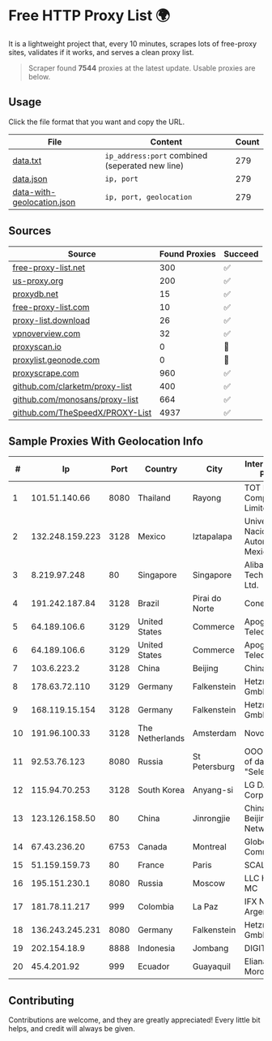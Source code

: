 
# Free HTTP Proxy List 🌍

It is a lightweight project that, every 10 minutes, scrapes lots of free-proxy sites, validates if it works, and serves a clean proxy list.


> Scraper found **7544** proxies at the latest update. Usable proxies are below.

## Usage

Click the file format that you want and copy the URL.


|File|Content|Count|
|----|-------|-----|
|[data.txt](https://raw.githubusercontent.com/themiralay/Proxy-List-World/master/data.txt)|`ip_address:port` combined (seperated new line)|279|
|[data.json](https://raw.githubusercontent.com/themiralay/Proxy-List-World/master/data.json)|`ip, port`|279|
|[data-with-geolocation.json](https://raw.githubusercontent.com/themiralay/Proxy-List-World/master/data-with-geolocation.json)|`ip, port, geolocation`|279|

## Sources

|Source|Found Proxies|Succeed|
|------|-------------|-------|
|[free-proxy-list.net](https://free-proxy-list.net)|300|✅|
|[us-proxy.org](https://www.us-proxy.org)|200|✅|
|[proxydb.net](http://proxydb.net)|15|✅|
|[free-proxy-list.com](https://free-proxy-list.com/?page=&port=&type%5B%5D=http&type%5B%5D=https&up_time=0&search=Search)|10|✅|
|[proxy-list.download](https://www.proxy-list.download/HTTP)|26|✅|
|[vpnoverview.com](https://vpnoverview.com/privacy/anonymous-browsing/free-proxy-servers)|32|✅|
|[proxyscan.io](https://www.proxyscan.io)|0|🚫|
|[proxylist.geonode.com](https://proxylist.geonode.com/api/proxy-list?limit=300&page=1&sort_by=lastChecked&sort_type=desc&protocols=http,https)|0|🚫|
|[proxyscrape.com](https://api.proxyscrape.com/v2/?request=displayproxies&protocol=http&timeout=10000&country=all&ssl=all&anonymity=all)|960|✅|
|[github.com/clarketm/proxy-list](https://raw.githubusercontent.com/clarketm/proxy-list/master/proxy-list-raw.txt)|400|✅|
|[github.com/monosans/proxy-list](https://raw.githubusercontent.com/monosans/proxy-list/main/proxies/http.txt)|664|✅|
|[github.com/TheSpeedX/PROXY-List](https://raw.githubusercontent.com/TheSpeedX/PROXY-List/master/http.txt)|4937|✅|


## Sample Proxies With Geolocation Info

|#|Ip|Port|Country|City|Internet Service Provider|
|-|--|----|-------|----|-------------------------|
|1|101.51.140.66|8080|Thailand|Rayong|TOT Public Company Limited|
|2|132.248.159.223|3128|Mexico|Iztapalapa|Universidad Nacional Autonoma de Mexico|
|3|8.219.97.248|80|Singapore|Singapore|Alibaba (US) Technology Co., Ltd.|
|4|191.242.187.84|3128|Brazil|Pirai do Norte|Conect Telecom|
|5|64.189.106.6|3129|United States|Commerce|Apogee Telecom Inc.|
|6|64.189.106.6|3129|United States|Commerce|Apogee Telecom Inc.|
|7|103.6.223.2|3128|China|Beijing|China Unicom|
|8|178.63.72.110|3129|Germany|Falkenstein|Hetzner Online GmbH|
|9|168.119.15.154|3128|Germany|Falkenstein|Hetzner Online GmbH|
|10|191.96.100.33|3128|The Netherlands|Amsterdam|NovoServe B.V.|
|11|92.53.76.123|8080|Russia|St Petersburg|OOO "Network of data-centers "Selectel"|
|12|115.94.70.253|3128|South Korea|Anyang-si|LG DACOM Corporation|
|13|123.126.158.50|80|China|Jinrongjie|China Unicom Beijing Province Network|
|14|67.43.236.20|6753|Canada|Montreal|GloboTech Communications|
|15|51.159.159.73|80|France|Paris|SCALEWAY|
|16|195.151.230.1|8080|Russia|Moscow|LLC Home Me MC|
|17|181.78.11.217|999|Colombia|La Paz|IFX Networks Argentina S.R.L|
|18|136.243.245.231|8080|Germany|Falkenstein|Hetzner Online GmbH|
|19|202.154.18.9|8888|Indonesia|Jombang|DIGITNET|
|20|45.4.201.92|999|Ecuador|Guayaquil|Eliana Vanessa Morocho Oña|



## Contributing

Contributions are welcome, and they are greatly appreciated! Every
little bit helps, and credit will always be given.

